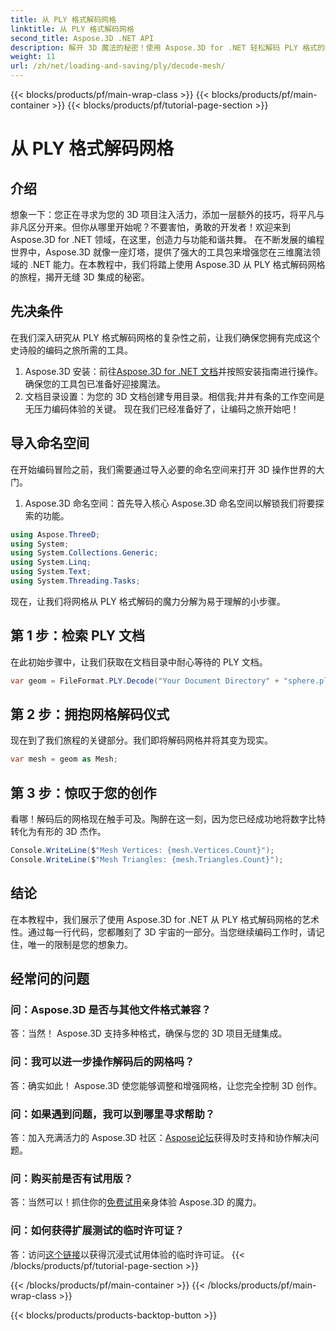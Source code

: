 ```yaml
---
title: 从 PLY 格式解码网格
linktitle: 从 PLY 格式解码网格
second_title: Aspose.3D .NET API
description: 解开 3D 魔法的秘密！使用 Aspose.3D for .NET 轻松解码 PLY 格式的网格。将您的项目提升到新的维度。
weight: 11
url: /zh/net/loading-and-saving/ply/decode-mesh/
---
```


{{< blocks/products/pf/main-wrap-class >}}
{{< blocks/products/pf/main-container >}}
{{< blocks/products/pf/tutorial-page-section >}}

# 从 PLY 格式解码网格

## 介绍
想象一下：您正在寻求为您的 3D 项目注入活力，添加一层额外的技巧，将平凡与非凡区分开来。但你从哪里开始呢？不要害怕，勇敢的开发者！欢迎来到 Aspose.3D for .NET 领域，在这里，创造力与功能和谐共舞。
在不断发展的编程世界中，Aspose.3D 就像一座灯塔，提供了强大的工具包来增强您在三维魔法领域的 .NET 能力。在本教程中，我们将踏上使用 Aspose.3D 从 PLY 格式解码网格的旅程，揭开无缝 3D 集成的秘密。
## 先决条件
在我们深入研究从 PLY 格式解码网格的复杂性之前，让我们确保您拥有完成这个史诗般的编码之旅所需的工具。
1.  Aspose.3D 安装：前往[Aspose.3D for .NET 文档](https://reference.aspose.com/3d/net/)并按照安装指南进行操作。确保您的工具包已准备好迎接魔法。
2. 文档目录设置：为您的 3D 文档创建专用目录。相信我;井井有条的工作空间是无压力编码体验的关键。
现在我们已经准备好了，让编码之旅开始吧！
## 导入命名空间
在开始编码冒险之前，我们需要通过导入必要的命名空间来打开 3D 操作世界的大门。
1. Aspose.3D 命名空间：首先导入核心 Aspose.3D 命名空间以解锁我们将要探索的功能。
```csharp
using Aspose.ThreeD;
using System;
using System.Collections.Generic;
using System.Linq;
using System.Text;
using System.Threading.Tasks;
```
现在，让我们将网格从 PLY 格式解码的魔力分解为易于理解的小步骤。
## 第 1 步：检索 PLY 文档
在此初始步骤中，让我们获取在文档目录中耐心等待的 PLY 文档。
```csharp
var geom = FileFormat.PLY.Decode("Your Document Directory" + "sphere.ply");
```
## 第 2 步：拥抱网格解码仪式
现在到了我们旅程的关键部分。我们即将解码网格并将其变为现实。
```csharp
var mesh = geom as Mesh;
```
## 第 3 步：惊叹于您的创作
看哪！解码后的网格现在触手可及。陶醉在这一刻，因为您已经成功地将数字比特转化为有形的 3D 杰作。
```csharp
Console.WriteLine($"Mesh Vertices: {mesh.Vertices.Count}");
Console.WriteLine($"Mesh Triangles: {mesh.Triangles.Count}");
```
## 结论
在本教程中，我们展示了使用 Aspose.3D for .NET 从 PLY 格式解码网格的艺术性。通过每一行代码，您都雕刻了 3D 宇宙的一部分。当您继续编码工作时，请记住，唯一的限制是您的想象力。

## 经常问的问题
### 问：Aspose.3D 是否与其他文件格式兼容？
答：当然！ Aspose.3D 支持多种格式，确保与您的 3D 项目无缝集成。
### 问：我可以进一步操作解码后的网格吗？
答：确实如此！ Aspose.3D 使您能够调整和增强网格，让您完全控制 3D 创作。
### 问：如果遇到问题，我可以到哪里寻求帮助？
答：加入充满活力的 Aspose.3D 社区：[Aspose论坛](https://forum.aspose.com/c/3d/18)获得及时支持和协作解决问题。
### 问：购买前是否有试用版？
答：当然可以！抓住你的[免费试用](https://releases.aspose.com/)亲身体验 Aspose.3D 的魔力。
### 问：如何获得扩展测试的临时许可证？
答：访问[这个链接](https://purchase.aspose.com/temporary-license/)以获得沉浸式试用体验的临时许可证。
{{< /blocks/products/pf/tutorial-page-section >}}

{{< /blocks/products/pf/main-container >}}
{{< /blocks/products/pf/main-wrap-class >}}

{{< blocks/products/products-backtop-button >}}

